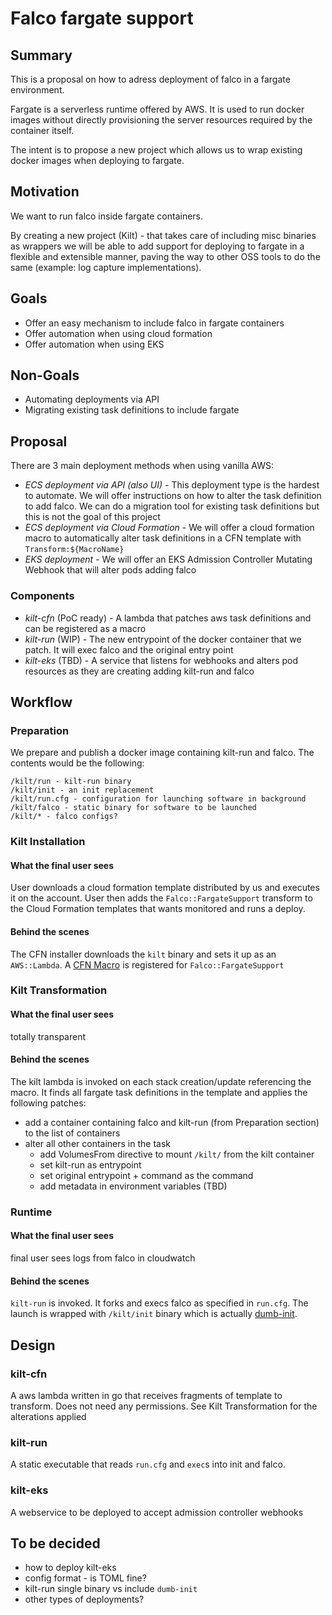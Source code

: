# Falco fargate support

## Summary

This is a proposal on how to adress deployment of falco in a fargate environment.

Fargate is a serverless runtime offered by AWS. It is used to run docker images without directly provisioning the 
server resources required by the container itself.

The intent is to propose a new project which allows us to wrap existing docker images when deploying to fargate.

## Motivation 

We want to run falco inside fargate containers.

By creating a new project (Kilt) - that takes care of including misc binaries as wrappers we will be able to add 
support for deploying to fargate in a flexible and extensible manner, paving the way to other OSS tools to do the same 
(example: log capture implementations).

## Goals

- Offer an easy mechanism to include falco in fargate containers
- Offer automation when using cloud formation
- Offer automation when using EKS

## Non-Goals

- Automating deployments via API
- Migrating existing task definitions to include fargate

## Proposal

There are 3 main deployment methods when using vanilla AWS: 
- *ECS deployment via API (also UI)* - This deployment type is the hardest to automate. We will offer instructions on how to 
alter the task definition to add falco. We can do a migration tool for existing task definitions but this is not the 
goal of this project
- *ECS deployment via Cloud Formation* - We will offer a cloud formation macro to automatically alter task definitions
in a CFN template with `Transform:${MacroName}`
- *EKS deployment* - We will offer an EKS Admission Controller Mutating Webhook that will alter pods adding falco


### Components
- *kilt-cfn* (PoC ready) - A lambda that patches aws task definitions and can be registered as a macro
- *kilt-run* (WIP) - The new entrypoint of the docker container that we patch. It will exec falco and the original entry
point
- *kilt-eks* (TBD) - A service that listens for webhooks and alters pod resources as they are creating adding kilt-run 
and falco


## Workflow
### Preparation
We prepare and publish a docker image containing kilt-run and falco. The contents would be the following:
```
/kilt/run - kilt-run binary
/kilt/init - an init replacement
/kilt/run.cfg - configuration for launching software in background
/kilt/falco - static binary for software to be launched
/kilt/* - falco configs?
```
### Kilt Installation
#### What the final user sees
User downloads a cloud formation template distributed by us and executes it on the account. 
User then adds the `Falco::FargateSupport` transform to the Cloud Formation templates that wants monitored and runs a 
deploy.

#### Behind the scenes
The CFN installer downloads the `kilt` binary and sets it up as an `AWS::Lambda`. A 
[CFN Macro](https://docs.aws.amazon.com/AWSCloudFormation/latest/UserGuide/template-macros.html) is registered for 
`Falco::FargateSupport`

### Kilt Transformation
#### What the final user sees
totally transparent
#### Behind the scenes
The kilt lambda is invoked on each stack creation/update referencing the macro. It finds all fargate task definitions
in the template and applies the following patches:
* add a container containing falco and kilt-run (from Preparation section) to the list of containers
* alter all other containers in the task
  * add VolumesFrom directive to mount `/kilt/` from the kilt container
  * set kilt-run as entrypoint
  * set original entrypoint + command as the command
  * add metadata in environment variables (TBD)
  
### Runtime
#### What the final user sees
final user sees logs from falco in cloudwatch

#### Behind the scenes
`kilt-run` is invoked. It forks and execs falco as specified in `run.cfg`. The launch is wrapped with `/kilt/init` 
binary which is actually [dumb-init](https://github.com/Yelp/dumb-init). 


## Design

### kilt-cfn
A aws lambda written in go that receives fragments of template to transform. Does not need any permissions. See Kilt 
Transformation for the alterations applied

### kilt-run
A static executable that reads `run.cfg` and `exec`s into init and falco.

### kilt-eks
A webservice to be deployed to accept admission controller webhooks

## To be decided
* how to deploy kilt-eks
* config format - is TOML fine?
* kilt-run single binary vs include `dumb-init`
* other types of deployments?